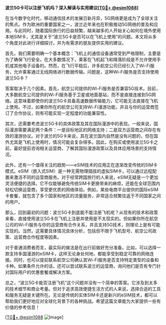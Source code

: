 **波兰5G卡可以注册飞机吗？深入解读与实用建议[[TG💪+ @esim1088](https://t.me/s/esim1088)]**

在当今数字化时代，移动通信技术的发展日新月异，5G网络更是成为了全球关注的焦点。作为欧洲的重要国家之一，波兰近年来也在积极推动5G网络的普及和应用。与此同时，随着国际旅行的日益频繁，越来越多的人开始关心如何在境外使用本地SIM卡，尤其是关于“波兰5G卡是否可以在飞机上使用”的问题。本文将从多个角度对此进行详细探讨，并为有需求的朋友提供实用的建议。

首先，我们需要明确一个基本概念：飞机上的通信设备通常受到严格限制，主要是为了确保飞行安全。在大多数情况下，乘客在飞机起飞和降落阶段是不允许使用手机或其他电子设备的。然而，在飞行平稳后，许多航空公司已经引入了Wi-Fi服务，允许乘客通过无线网络进行数据传输。问题是，这种Wi-Fi服务是否支持使用波兰5G卡？

答案取决于几个因素。首先，航空公司提供的Wi-Fi服务是否兼容5G技术。目前，大多数航空公司提供的Wi-Fi服务基于卫星或地面基站，而不是直接连接到5G网络。这意味着即使你的波兰5G卡具备高速数据传输能力，它可能无法直接在飞机上使用。不过，如果你所在的航空公司支持Wi-Fi漫游功能，并且与你的运营商签订了合作协议，则有可能实现一定程度的功能兼容性。

其次，还需要考虑波兰5G卡的具体政策及其在国际漫游中的表现。一般来说，国际漫游需要满足两个条件：一是目标地区的网络支持；二是双方运营商之间存在有效的漫游协议。对于波兰的5G卡来说，其在波兰国内自然是没有问题的，但在国外尤其是飞机上使用时，情况可能会复杂得多。因此，在购买或使用波兰5G卡之前，最好提前咨询相关运营商，了解其国际漫游政策以及具体应用场景的支持情况。

此外，还有一个值得关注的趋势——eSIM技术的应用正在逐渐改变传统的SIM卡模式。eSIM（嵌入式SIM）是一种无需物理插拔的虚拟SIM卡，可以通过远程配置来激活不同的运营商服务。对于经常跨国旅行的人来说，eSIM无疑是一个更加灵活便捷的选择。它不仅能够避免传统SIM卡更换带来的麻烦，还能在全球范围内轻松切换运营商，享受更优质的网络体验。例如，某些电商平台提供的国际eSIM卡套餐，就包含了多个国家和地区的流量服务，非常适合频繁往返于不同国家之间的用户。

那么，回到最初的问题：波兰5G卡到底能不能注册飞机呢？从现有的技术和政策来看，直接使用波兰5G卡在飞机上注册并使用是不太现实的。但如果你所在航空公司的Wi-Fi服务与你的运营商有合作关系，并且支持5G技术，则理论上是有可能实现的。当然，这需要具体情况具体分析，包括但不限于飞机型号、航空公司政策、运营商合作程度等因素。

对于普通消费者而言，最实际的做法是在出行前做好充分准备。比如，可以选择一款支持多国漫游的eSIM卡，这样无论身处何地，都能享受到稳定可靠的网络连接。同时，也可以提前联系航空公司确认其Wi-Fi服务是否支持特定类型的设备和卡种。如果条件允许的话，还可以尝试联系波兰的运营商，询问他们是否有专门针对国际用户的优惠套餐或解决方案。

总之，“波兰5G卡能否注册飞机”这个问题并没有一个简单的答案。它涉及到太多的技术细节和商业考量。但对于追求高效便捷生活方式的人来说，选择合适的工具和服务无疑是关键所在。无论是传统的实体SIM卡还是新兴的eSIM技术，都可以帮助我们更好地应对全球化背景下的各种挑战。希望这篇文章能为大家提供一些有价值的参考信息！

[[TG💪+ @esim1088](https://t.me/s/esim1088) ![Image](https://i.postimg.cc/4NQfJmqS/Snipaste-2025-05-13-00-14-12.png)]